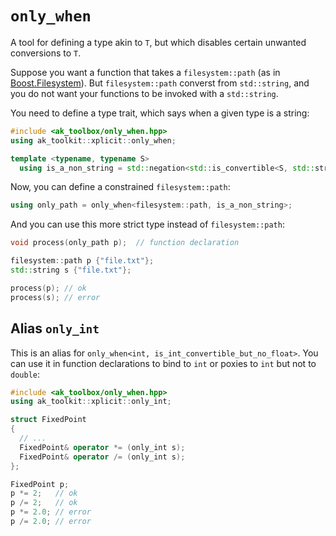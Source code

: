 # `only_when`

A tool for defining a type akin to `T`, but which disables certain unwanted conversions to `T`. 

Suppose you want a function that takes a `filesystem::path`
(as in [Boost.Filesystem](http://www.boost.org/doc/libs/1_62_0/libs/filesystem/doc/index.htm)).
But `filesystem::path` converst from `std::string`, and you do not want your functions to be invoked with a `std::string`.

You need to define a type trait, which says when a given type is a string:

```c++
#include <ak_toolbox/only_when.hpp>
using ak_toolkit::xplicit::only_when;

template <typename, typename S>
  using is_a_non_string = std::negation<std::is_convertible<S, std::string>>;
```

Now, you can define a constrained `filesystem::path`:

```c++
using only_path = only_when<filesystem::path, is_a_non_string>;
```

And you can use this more strict type instead of `filesystem::path`:

```c++
void process(only_path p);  // function declaration

filesystem::path p {"file.txt"};
std::string s {"file.txt"};

process(p); // ok
process(s); // error
```


## Alias `only_int`

This is an alias for `only_when<int, is_int_convertible_but_no_float>`. You can use it in function declarations to bind to `int` or poxies to `int` but not to `double`:

```c++
#include <ak_toolbox/only_when.hpp>
using ak_toolkit::xplicit::only_int;

struct FixedPoint
{
  // ...
  FixedPoint& operator *= (only_int s);
  FixedPoint& operator /= (only_int s);
};

FixedPoint p;
p *= 2;   // ok
p /= 2;   // ok
p *= 2.0; // error
p /= 2.0; // error
```
